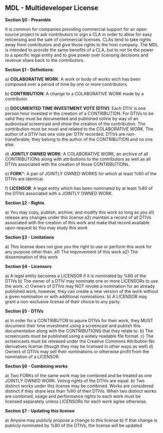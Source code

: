 MDL - Multideveloper License
-----------------------------------

**Section §0 - Preamble**

It is common for companies providing commercial support for an open source project to ask contributors to sign a CLA in order to allow for easy relicensing and the sale of commercial licenses. CLAs tend to take rights away from contributors and give those rights to the host company. The MDL is intended to provide the same benefits of a CLA, but to not tie the power to a specific legal entity and to give power over licensing decisions and revenue share back to the contributors.

**Section §1 - Definitions**:

a) **COLABORATIVE WORK**: A work or body of works wich has been composed over a period of time by one or more contributors.

b) **CONTRIBUTION**: A change to a COLABORATIVE WORK made by a contributor.

c) **DOCUMENTED TIME INVESTMENT VOTE (DTIV)**: Each DTIV is one person hour invested in the creation of a CONTRIBUTION. For DTIVs to be valid they must be documented and published online by way of an audiovisual screencast and show the creation of the contribution. The contribution must be novel and related to the COLABORATIVE WORK. The author of a DTIV has one vote per DTIV recorded. DTIVs are non-transferable, they belong to the author of the CONTRIBUTION and no one else.

d) **JOINTLY OWNED WORK**: A COLABORATIVE WORK, an archive of all CONTRIBUTIONs along with attributions to the contributors as well as all DTIVs associated with the creation of those CONTRIBUTIONs.

e) **FORK***: A pair of JOINTLY OWNED WORKS for which at least %60 of the DTIVs are identical.

f) **LICENSOR**: A legal entity which has been nominated by at least %60 of the DTIVs associated with a JOINTLY OWNED WORK.

**Section §2 - Rights**

a) You may copy, publish, archive, and modify this work so long as you
 a1) release any changes under this license
 a2) maintain a record of all DTIVs associated with the creation of this work and make that record available upon request
b) You may study this work

**Section §3 - Limitations**

a) This license does not give you the right to use or perform this work for any purpose other than.
 a1) The improvement of this work
 a2) The dissemination of this work

**Section §4 - Licensors**

a) A legal entity becomes a LICENSOR if it is nominated by %60 of the DTIVs
b) The owner of a DTIV may nominate one or more LICENSORs to use the work.
c) Owners of DTIVs may NOT revoke a nomination for an already published work, however, they can create a new version of the work without a given nomination or with additional nominations.
b) A LICENSOR may grant a non-exclusive license of their choice to any party.

**Section §5 - DTIVs**

a) In order for a CONTRIBUTOR to aquire DTIVs for their work, they MUST document their time investment using a screencast and publish this documentaiton along with the CONTRIBUTIONS that they relate to.
b) The screencasts must be published using a widely readable file format.
c) The screencasts must be released under the Creative Commons Attribution No derivatives license (though they may be licensed in other ways as well)
d) Owners of DTIVs may sell their nominations or otherwise profit from the nomination of a LICENSOR.

**Section §6 - Combining works**

a) Two FORKs of the same work may be combined and be treated as one JOINTLY OWNED WORK. Voting rights of the DTIVs are equal.
b) Two distinct works under this license may be combined. Works are considered distinct if they share less than %60 of their DTIVs. When two distinct works are combined, usage and performance rights to each work must be licensed separately unless LICENSORs for each work agree otherwise.

**Section §7 - Updating this license**

a) Anyone may publicly propose a change to this license
b) If that change is publicly nominated by %80 of the DTIVs, the license will be updated
